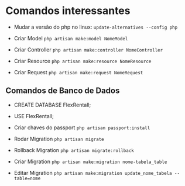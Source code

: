# Comandos interessantes

- Mudar a versão do php no linux:
`update-alternatives --config php`

- Criar Model
`php artisan make:model NomeModel`

- Criar Controller
`php artisan make:controller NomeController`

- Criar Resource
`php artisan make:resource NomeResource`

- Criar Request
`php artisan make:request NomeRequest`

## Comandos de Banco de Dados

- CREATE DATABASE FlexRentall;
- USE FlexRentall;

- Criar chaves do passport
`php artisan passport:install`

- Rodar Migration
`php artisan migrate`

- Rollback Migration
`php artisan migrate:rollback`

- Criar Migration
`php artisan make:migration nome-tabela_table`

- Editar Migration
`php artisan make:migration update_nome_tabela --table=nome`
